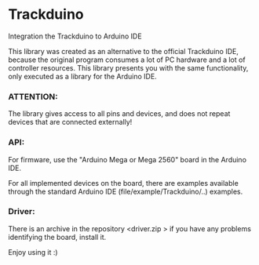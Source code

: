 # Trackduino
Integration the Trackduino to Arduino IDE

This library was created as an alternative to the official Trackduino IDE, because the original program consumes a lot of PC hardware and a lot of controller resources. This library presents you with the same functionality, only executed as a library for the Arduino IDE.



### ATTENTION: 
The library gives access to all pins and devices, and does not repeat devices that are connected externally!



### API:

For firmware, use the "Arduino Mega or Mega 2560" board in the Arduino IDE.

For all implemented devices on the board, there are examples available through the standard Arduino IDE (file/example/Trackduino/..) examples.



### Driver:

There is an archive in the repository <driver.zip > if you have any problems identifying the board, install it.



Enjoy using it :)